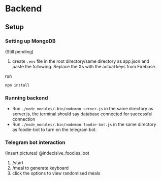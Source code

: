 # Backend

## Setup

### Setting up MongoDB
(Still pending)
1. create ```.env``` file in the root directory/same directory as app.json and paste the following. Replace the Xs with the actual keys from Firebase.

run
```sh 
npm install
```

### Running backend
- Run ``` ./node_modules/.bin/nodemon server.js ``` in the same directory as server.js, the terminal should say database connected for successful connection
- Run ``` ./node_modules/.bin/nodemon foodie-bot.js ``` in the same directory as foodie-bot to turn on the telegram bot.

### Telegram bot interaction
(Insert pictures)
@indecisive_foodies_bot 
1. /start
2. /meal to generate keyboard
3. click the options to view randomised meals
